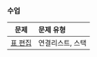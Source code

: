 ### 수업
|문제|문제 유형|
|:--:|:--------|
|[표 편집](https://www.google.com/search?q=%ED%91%9C%ED%8E%B8%EC%A7%91&oq=vyvuswlq&aqs=chrome.1.69i57j0i512l3.1593j0j7&sourceid=chrome&ie=UTF-8)|연결리스트, 스택|
